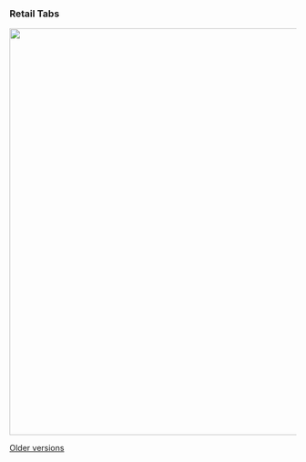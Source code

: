 ### Retail Tabs

<img width=714 src=https://product.hstatic.net/1000305815/product/capture_f9cf4e888a42400c9c4a283104b95b15_grande.png>

<br>

[Older versions](older-versions.md)
